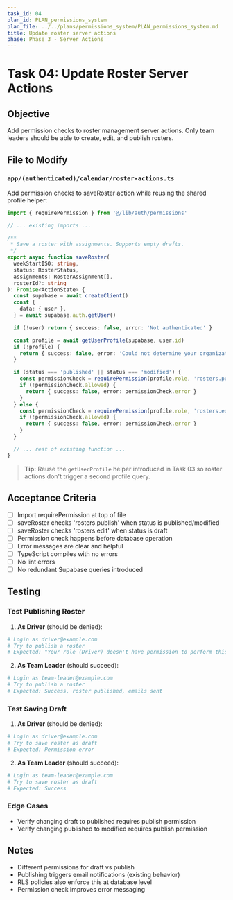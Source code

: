 ```yaml
---
task_id: 04
plan_id: PLAN_permissions_system
plan_file: ../../plans/permissions_system/PLAN_permissions_system.md
title: Update roster server actions
phase: Phase 3 - Server Actions
---
```


# Task 04: Update Roster Server Actions

## Objective

Add permission checks to roster management server actions. Only team leaders should be able to create, edit, and publish rosters.

## File to Modify

### `app/(authenticated)/calendar/roster-actions.ts`

Add permission checks to saveRoster action while reusing the shared profile helper:

```typescript
import { requirePermission } from '@/lib/auth/permissions'

// ... existing imports ...

/**
 * Save a roster with assignments. Supports empty drafts.
 */
export async function saveRoster(
  weekStartISO: string,
  status: RosterStatus,
  assignments: RosterAssignment[],
  rosterId?: string
): Promise<ActionState> {
  const supabase = await createClient()
  const {
    data: { user },
  } = await supabase.auth.getUser()

  if (!user) return { success: false, error: 'Not authenticated' }

  const profile = await getUserProfile(supabase, user.id)
  if (!profile) {
    return { success: false, error: 'Could not determine your organization.' }
  }

  if (status === 'published' || status === 'modified') {
    const permissionCheck = requirePermission(profile.role, 'rosters.publish')
    if (!permissionCheck.allowed) {
      return { success: false, error: permissionCheck.error }
    }
  } else {
    const permissionCheck = requirePermission(profile.role, 'rosters.edit')
    if (!permissionCheck.allowed) {
      return { success: false, error: permissionCheck.error }
    }
  }

  // ... rest of existing function ...
}
```

> **Tip:** Reuse the `getUserProfile` helper introduced in Task 03 so roster actions don't trigger a second profile query.

## Acceptance Criteria

- [ ] Import requirePermission at top of file
- [ ] saveRoster checks 'rosters.publish' when status is published/modified
- [ ] saveRoster checks 'rosters.edit' when status is draft
- [ ] Permission check happens before database operation
- [ ] Error messages are clear and helpful
- [ ] TypeScript compiles with no errors
- [ ] No lint errors
- [ ] No redundant Supabase queries introduced

## Testing

### Test Publishing Roster

1. **As Driver** (should be denied):
```bash
# Login as driver@example.com
# Try to publish a roster
# Expected: "Your role (Driver) doesn't have permission to perform this action"
```

2. **As Team Leader** (should succeed):
```bash
# Login as team-leader@example.com
# Try to publish a roster
# Expected: Success, roster published, emails sent
```

### Test Saving Draft

1. **As Driver** (should be denied):
```bash
# Login as driver@example.com
# Try to save roster as draft
# Expected: Permission error
```

2. **As Team Leader** (should succeed):
```bash
# Login as team-leader@example.com
# Try to save roster as draft
# Expected: Success
```

### Edge Cases

- Verify changing draft to published requires publish permission
- Verify changing published to modified requires publish permission

## Notes

- Different permissions for draft vs publish
- Publishing triggers email notifications (existing behavior)
- RLS policies also enforce this at database level
- Permission check improves error messaging

